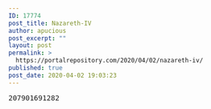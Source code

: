 ```yaml
---
ID: 17774
post_title: Nazareth-IV
author: apucious
post_excerpt: ""
layout: post
permalink: >
  https://portalrepository.com/2020/04/02/nazareth-iv/
published: true
post_date: 2020-04-02 19:03:23
---
```

<pre>207901691282</pre>